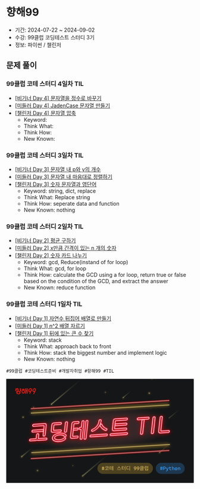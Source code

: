 # 향해99

- 기간: 2024-07-22 ~ 2024-09-02
- 수강: 99클럽 코딩테스트 스터디 3기
- 정보: 파이썬 / 챌린저

## 문제 풀이

### 99클럽 코테 스터디 4일차 TIL

- [[비기너 Day 4] 문자열을 정수로 바꾸기](../Programmers/Python/Code/문자열을%20정수로%20바꾸기.py)
- [[미들러 Day 4] JadenCase 문자열 만들기](../Programmers/Python/Code/JadenCase%20문자열%20만들기.py)
- [[챌린저 Day 4] 문자열 압축](../Programmers/Python/Code/문자열%20압축.py)
  - Keyword:
  - Think What:
  - Think How:
  - New Known:

### 99클럽 코테 스터디 3일차 TIL

- [[비기너 Day 3] 문자열 내 p와 y의 개수](../Programmers/Python/Code/문자열%20내%20p와%20y의%20개수.py)
- [[미들러 Day 3] 문자열 내 마음대로 정렬하기](../Programmers/Python/Code/문자열%20내%20마음대로%20정렬하기.py)
- [[챌린저 Day 3] 숫자 문자열과 영단어](../Programmers/Python/Code/숫자%20문자열과%20영단어.py)
  - Keyword: string, dict, replace
  - Think What: Replace string
  - Think How: seperate data and function
  - New Known: nothing

### 99클럽 코테 스터디 2일차 TIL

- [[비기너 Day 2] 평균 구하기](../Programmers/Python/Code/평균%20구하기.py)
- [[미들러 Day 2] x만큼 간격이 있는 n 개의 숫자](../Programmers/Python/Code/x만큼%20간격이%20있는%20n개의%20숫자.py)
- [[챌린저 Day 2] 숫자 카드 나누기](../Programmers/Python/Code/숫자%20카드%20나누기.py)
  - Keyword: gcd, Reduce(instand of for loop)
  - Think What: gcd, for loop
  - Think How: calculate the GCD using a for loop, return true or false based on the condition of the GCD, and extract the answer
  - New Known: reduce function

### 99클럽 코테 스터디 1일차 TIL

- [[비기너 Day 1] 자연수 뒤집어 배열로 만들기](../Programmers/Python/Code/자연수%20뒤집어%20배열로%20만들기.py)
- [[미들러 Day 1] n^2 배열 자르기](../Programmers/Python/Code/n^2%20배열%20자르기.py)
- [[챌린저 Day 1] 뒤에 있는 큰 수 찾기](../Programmers/Python/Code/뒤에%20있는%20큰%20수%20찾기.py)
  - Keyword: stack
  - Think What: approach back to front
  - Think How: stack the biggest number and implement logic
  - New Known: nothing

```text
#99클럽 #코딩테스트준비 #개발자취업 #항해99 #TIL
```

![hanghae_til_photo.png](./hanghae_til_photo.png)
